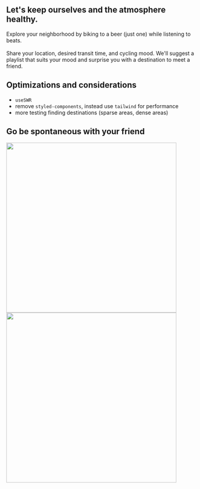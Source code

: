 ## Let's keep ourselves and the atmosphere healthy.
Explore your neighborhood by biking to a beer (just one) while listening to beats.<br><br>
Share your location, desired transit time, and cycling mood. We'll suggest a playlist that suits your mood and surprise you with a destination to meet a friend.

## Optimizations and considerations
- `useSWR`
- remove `styled-components`, instead use `tailwind` for performance
- more testing finding destinations (sparse areas, dense areas)

## Go be spontaneous with your friend
<img width="450" src="https://user-images.githubusercontent.com/112890821/197364462-2adfdbb5-bd77-4ade-b94d-89ff390186ad.jpeg" />
<img width="450" src="https://user-images.githubusercontent.com/112890821/197364467-3cc6023c-6643-4e3b-9ce7-f03ac9687dca.JPG" />
